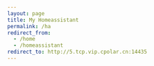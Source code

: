 ```yaml
---
layout: page
title: My Homeassistant
permalink: /ha
redirect_from:
  - /home
  - /homeassistant
redirect_to: http://5.tcp.vip.cpolar.cn:14435
---
```

